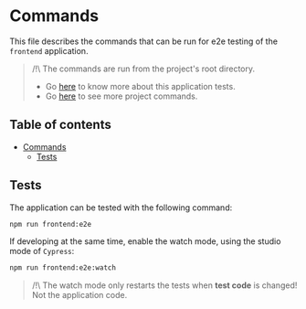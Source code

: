 # Commands

This file describes the commands
that can be run for e2e testing of the `frontend` application.

> /!\ The commands are run from the project's root directory.
>
> * Go [here](../README.md) to know more about this application tests.
> * Go [here](../../../docs/commands.md) to see more project commands.

## Table of contents

<!-- TOC -->
* [Commands](#commands)
  * [Tests](#tests)
<!-- TOC -->

## Tests

The application can be tested with the following command:

```bash
npm run frontend:e2e
```

If developing at the same time, enable the watch mode,
using the studio mode of `Cypress`:

```bash
npm run frontend:e2e:watch
```

> /!\ The watch mode only restarts the tests when **test code** is changed!  
> Not the application code.
